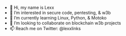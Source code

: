- 👋 Hi, my name is Lexx
- 👀 I’m interested in secure code, pentesting, & w3b 
- 🌱 I’m currently learning Linux, Python, & Motoko
- 💞️ I’m looking to collaborate on blockchain w3b projects
- 📫 Reach me on Twitter: @lexxlinks

<!---
Lexxlinks/Lexxlinks is a ✨ special ✨ repository because its `README.md` (this file) appears on your GitHub profile.
You can click the Preview link to take a look at your changes.
--->
